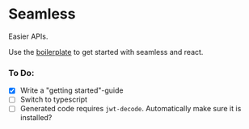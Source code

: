 # Seamless

Easier APIs.

Use the [boilerplate](https://github.com/maekoos/seamless-boilerplate) to get
started with seamless and react.

### To Do:

- [x] Write a "getting started"-guide
- [ ] Switch to typescript
- [ ] Generated code requires `jwt-decode`. Automatically make sure it is
      installed?
